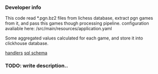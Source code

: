 ### Developer info

This code read *.pgn.bz2 files from lichess database, extract pgn games from it, and pass this games though processing pipeline.
configuration avaliable here: /src/main/resources/application.yaml

Some aggregated values calculated for each game, and store it into clickhouse database.

[handlers](/src/main/java/ru/chessfactory/hof/core/calc/handlers)
 [sql schema](/etc/sql)
### TODO: write description..